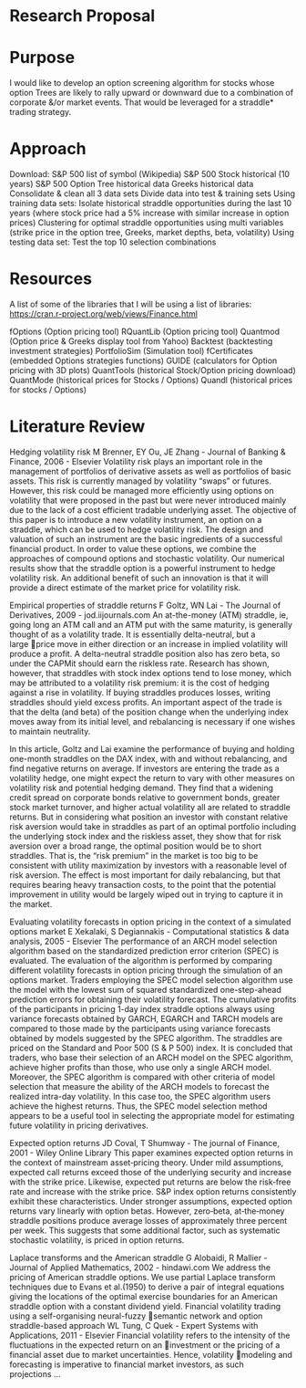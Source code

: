 # Research Proposal


# Purpose
I would like to develop an option screening algorithm for stocks whose option Trees are likely to rally upward or downward due to a combination of corporate &/or market events.
That would be leveraged for a straddle* trading strategy.


# Approach
Download:
S&P 500 list of symbol (Wikipedia)
S&P 500 Stock historical (10 years) 
S&P 500 Option Tree historical data 
Greeks historical data
Consolidate & clean all 3 data sets
Divide data into test & training sets
Using training data sets:
Isolate historical straddle opportunities during the last 10 years (where stock price had a 5% increase with similar increase in option prices)
Clustering for optimal straddle opportunities using multi variables (strike price in the option tree, Greeks, market depths, beta, volatility)
Using testing data set:
Test the top 10 selection combinations

# Resources

A list of some of the libraries that I will be using a list of libraries:
https://cran.r-project.org/web/views/Finance.html

fOptions (Option pricing tool)
RQuantLib (Option pricing tool)
Quantmod (Option price & Greeks display tool from Yahoo)
Backtest (backtesting investment strategies)
PortfolioSim (Simulation tool)
fCertificates (embedded Options strategies functions)
GUIDE (calculators for Option pricing with 3D plots)
QuantTools (historical Stock/Option pricing download)
QuantMode (historical prices for Stocks / Options)
Quandl (historical prices for stocks / Options)

# Literature Review

Hedging volatility risk
M Brenner, EY Ou, JE Zhang - Journal of Banking & Finance, 2006 - Elsevier
Volatility risk plays an important role in the management of portfolios of derivative assets as well as portfolios of basic assets. This risk is currently managed by volatility “swaps” or futures. However, this risk could be managed more efficiently using options on volatility that were proposed in the past but were never introduced mainly due to the lack of a cost efficient tradable underlying asset.
The objective of this paper is to introduce a new volatility instrument, an option on a straddle, which can be used to hedge volatility risk. The design and valuation of such an instrument are the basic ingredients of a successful financial product. In order to value these options, we combine the approaches of compound options and stochastic volatility. Our numerical results show that the straddle option is a powerful instrument to hedge volatility risk. An additional benefit of such an innovation is that it will provide a direct estimate of the market price for volatility risk. 
 
 
Empirical properties of straddle returns
F Goltz, WN Lai - The Journal of Derivatives, 2009 - jod.iijournals.com
An at-the-money (ATM) straddle, ie, going long an ATM call and an ATM put with the same maturity, is generally thought of as a volatility trade. It is essentially delta-neutral, but a large price move in either direction or an increase in implied volatility will produce a profit. A delta-neutral straddle position also has zero beta, so under the CAPMit should earn the riskless rate. Research has shown, however, that straddles with stock index options tend to lose money, which may be attributed to a volatility risk premium: it is the cost of hedging against a rise in volatility. If buying straddles produces losses, writing straddles should yield excess profits. An important aspect of the trade is that the delta (and beta) of the position change when the underlying index moves away from its initial level, and rebalancing is necessary if one wishes to maintain neutrality.

In this article, Goltz and Lai examine the performance of buying and holding one-month straddles on the DAX index, with and without rebalancing, and find negative returns on average. If investors are entering the trade as a volatility hedge, one might expect the return to vary with other measures on volatility risk and potential hedging demand. They find that a widening credit spread on corporate bonds relative to government bonds, greater stock market turnover, and higher actual volatility all are related to straddle returns. But in considering what position an investor with constant relative risk aversion would take in straddles as part of an optimal portfolio including the underlying stock index and the riskless asset, they show that for risk aversion over a broad range, the optimal position would be to short straddles. That is, the “risk premium” in the market is too big to be consistent with utility maximization by investors with a reasonable level of risk aversion. The effect is most important for daily rebalancing, but that requires bearing heavy transaction costs, to the point that the potential improvement in utility would be largely wiped out in trying to capture it in the market.


Evaluating volatility forecasts in option pricing in the context of a simulated options market
E Xekalaki, S Degiannakis - Computational statistics & data analysis, 2005 - Elsevier
The performance of an ARCH model selection algorithm based on the standardized prediction error criterion (SPEC) is evaluated. The evaluation of the algorithm is performed by comparing different volatility forecasts in option pricing through the simulation of an options market. Traders employing the SPEC model selection algorithm use the model with the lowest sum of squared standardized one-step-ahead prediction errors for obtaining their volatility forecast. The cumulative profits of the participants in pricing 1-day index straddle options always using variance forecasts obtained by GARCH, EGARCH and TARCH models are compared to those made by the participants using variance forecasts obtained by models suggested by the SPEC algorithm. The straddles are priced on the Standard and Poor 500 (S & P 500) index. It is concluded that traders, who base their selection of an ARCH model on the SPEC algorithm, achieve higher profits than those, who use only a single ARCH model. Moreover, the SPEC algorithm is compared with other criteria of model selection that measure the ability of the ARCH models to forecast the realized intra-day volatility. In this case too, the SPEC algorithm users achieve the highest returns. Thus, the SPEC model selection method appears to be a useful tool in selecting the appropriate model for estimating future volatility in pricing derivatives.

Expected option returns
JD Coval, T Shumway - The journal of Finance, 2001 - Wiley Online Library
This paper examines expected option returns in the context of mainstream asset‐pricing theory. Under mild assumptions, expected call returns exceed those of the underlying security and increase with the strike price. Likewise, expected put returns are below the risk‐free rate and increase with the strike price. S&P index option returns consistently exhibit these characteristics. Under stronger assumptions, expected option returns vary linearly with option betas. However, zero‐beta, at‐the‐money straddle positions produce average losses of approximately three percent per week. This suggests that some additional factor, such as systematic stochastic volatility, is priced in option returns.

Laplace transforms and the American straddle
G Alobaidi, R Mallier - Journal of Applied Mathematics, 2002 - hindawi.com
We address the pricing of American straddle options. We use partial Laplace transform techniques due to Evans et al.(1950) to derive a pair of integral equations giving the locations of the optimal exercise boundaries for an American straddle option with a constant dividend yield.
Financial volatility trading using a self-organising neural-fuzzy semantic network and option straddle-based approach
WL Tung, C Quek - Expert Systems with Applications, 2011 - Elsevier
Financial volatility refers to the intensity of the fluctuations in the expected return on an investment or the pricing of a financial asset due to market uncertainties. Hence, volatility modeling and forecasting is imperative to financial market investors, as such projections …

